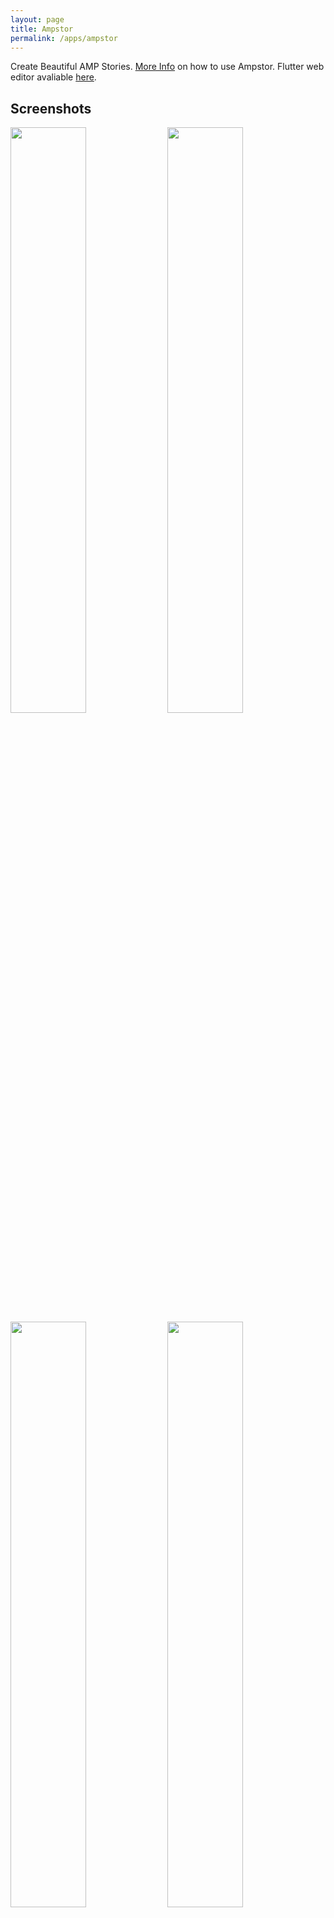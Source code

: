 ```yaml
---
layout: page
title: Ampstor
permalink: /apps/ampstor
---
```


Create Beautiful AMP Stories. [More Info](https://ampstor.co) on how to use Ampstor. Flutter web editor avaliable [here](https://ampstor.web.app).

## Screenshots

<img src="ampstor/login.png" width="49%">
<img src="ampstor/home.png" width="49%">

<img src="ampstor/editor.png" width="49%">
<img src="ampstor/editing.png" width="49%">
